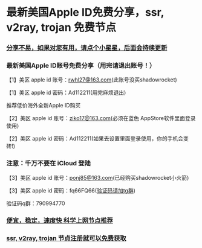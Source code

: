 # 最新美国Apple ID免费分享，ssr, v2ray, trojan 免费节点

### [分享不易，如果对您有用，请点个小星星，后面会持续更新](https://github.com/kxswgj/appleid-free)

### 最新美国Apple ID账号免费分享（用完请退出账号！）

【1】美区 apple id 账号：rwhl27@163.com(此账号没买shadowrocket)

【1】美区 apple id 密码：Ad112211(用完麻烦退出)

推荐低价海外全新Apple ID购买

【2】美区 apple id 账号：ziko17@163.com(必须在蓝色 AppStore软件里面登录使用)

【2】美区 apple id 密码：Ad112211(如果去设置里面登录使用，你的手机会变砖!)

### 注意：千万不要在 iCloud 登陆

【3】美区 apple id 账号：ponj85@163.com(已经购买shadowrocket小火箭)

【3】美区 apple id 密码：fq66FQ66(<a href="https://t.me/apple_id_share" target="_blank">验证码请加tg群</a>)

验证码q群：790994770

### <a href="https://kxswgj.ml" target="_blank">便宜，稳定，速度快 科学上网节点推荐</a>

### <a href="https://kxswgj.ml" target="_blank">ssr, v2ray, trojan 节点注册就可以免费获取</a>
